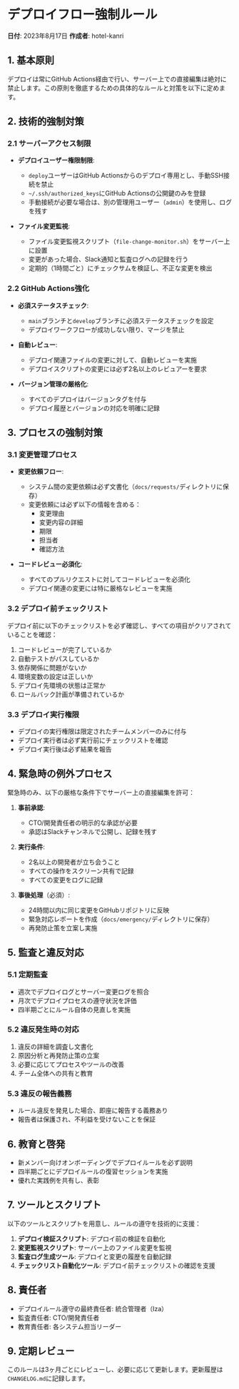 # デプロイフロー強制ルール

**日付**: 2023年8月17日
**作成者**: hotel-kanri

## 1. 基本原則

デプロイは常にGitHub Actions経由で行い、サーバー上での直接編集は絶対に禁止します。この原則を徹底するための具体的なルールと対策を以下に定めます。

## 2. 技術的強制対策

### 2.1 サーバーアクセス制限

- **デプロイユーザー権限制限**:
  - `deploy`ユーザーはGitHub Actionsからのデプロイ専用とし、手動SSH接続を禁止
  - `~/.ssh/authorized_keys`にGitHub Actionsの公開鍵のみを登録
  - 手動接続が必要な場合は、別の管理用ユーザー（`admin`）を使用し、ログを残す

- **ファイル変更監視**:
  - ファイル変更監視スクリプト（`file-change-monitor.sh`）をサーバー上に設置
  - 変更があった場合、Slack通知と監査ログへの記録を行う
  - 定期的（1時間ごと）にチェックサムを検証し、不正な変更を検出

### 2.2 GitHub Actions強化

- **必須ステータスチェック**:
  - `main`ブランチと`develop`ブランチに必須ステータスチェックを設定
  - デプロイワークフローが成功しない限り、マージを禁止

- **自動レビュー**:
  - デプロイ関連ファイルの変更に対して、自動レビューを実施
  - デプロイスクリプトの変更には必ず2名以上のレビュアーを要求

- **バージョン管理の厳格化**:
  - すべてのデプロイはバージョンタグを付与
  - デプロイ履歴とバージョンの対応を明確に記録

## 3. プロセスの強制対策

### 3.1 変更管理プロセス

- **変更依頼フロー**:
  - システム間の変更依頼は必ず文書化（`docs/requests/`ディレクトリに保存）
  - 変更依頼には必ず以下の情報を含める：
    - 変更理由
    - 変更内容の詳細
    - 期限
    - 担当者
    - 確認方法

- **コードレビュー必須化**:
  - すべてのプルリクエストに対してコードレビューを必須化
  - デプロイ関連の変更には特に厳格なレビューを実施

### 3.2 デプロイ前チェックリスト

デプロイ前に以下のチェックリストを必ず確認し、すべての項目がクリアされていることを確認：

1. コードレビューが完了しているか
2. 自動テストがパスしているか
3. 依存関係に問題がないか
4. 環境変数の設定は正しいか
5. デプロイ先環境の状態は正常か
6. ロールバック計画が準備されているか

### 3.3 デプロイ実行権限

- デプロイの実行権限は限定されたチームメンバーのみに付与
- デプロイ実行者は必ず実行前にチェックリストを確認
- デプロイ実行後は必ず結果を報告

## 4. 緊急時の例外プロセス

緊急時のみ、以下の厳格な条件下でサーバー上の直接編集を許可：

1. **事前承認**:
   - CTO/開発責任者の明示的な承認が必要
   - 承認はSlackチャンネルで公開し、記録を残す

2. **実行条件**:
   - 2名以上の開発者が立ち会うこと
   - すべての操作をスクリーン共有で記録
   - すべての変更をログに記録

3. **事後処理**（必須）:
   - 24時間以内に同じ変更をGitHubリポジトリに反映
   - 緊急対応レポートを作成（`docs/emergency/`ディレクトリに保存）
   - 再発防止策を立案し実施

## 5. 監査と違反対応

### 5.1 定期監査

- 週次でデプロイログとサーバー変更ログを照合
- 月次でデプロイプロセスの遵守状況を評価
- 四半期ごとにルール自体の見直しを実施

### 5.2 違反発生時の対応

1. 違反の詳細を調査し文書化
2. 原因分析と再発防止策の立案
3. 必要に応じてプロセスやツールの改善
4. チーム全体への共有と教育

### 5.3 違反の報告義務

- ルール違反を発見した場合、即座に報告する義務あり
- 報告者は保護され、不利益を受けないことを保証

## 6. 教育と啓発

- 新メンバー向けオンボーディングでデプロイルールを必ず説明
- 四半期ごとにデプロイルールの復習セッションを実施
- 優れた実践例を共有し、表彰

## 7. ツールとスクリプト

以下のツールとスクリプトを用意し、ルールの遵守を技術的に支援：

1. **デプロイ検証スクリプト**: デプロイ前の検証を自動化
2. **変更監視スクリプト**: サーバー上のファイル変更を監視
3. **監査ログ生成ツール**: デプロイと変更の履歴を自動記録
4. **チェックリスト自動化ツール**: デプロイ前チェックリストの確認を支援

## 8. 責任者

- デプロイルール遵守の最終責任者: 統合管理者（Iza）
- 監査責任者: CTO/開発責任者
- 教育責任者: 各システム担当リーダー

## 9. 定期レビュー

このルールは3ヶ月ごとにレビューし、必要に応じて更新します。更新履歴は`CHANGELOG.md`に記録します。
